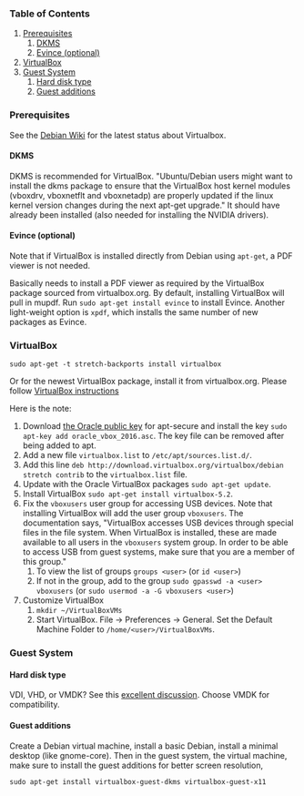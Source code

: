 ### Table of Contents

1. [Prerequisites](#prerequisites)
    1. [DKMS](#dkms)
    2. [Evince (optional)](#evince-optional)
2. [VirtualBox](#virtualbox)
3. [Guest System](#guest-system)
    1. [Hard disk type](#hard-disk-type)
    2. [Guest additions](#guest-additions)

### Prerequisites

See the [Debian Wiki](https://wiki.debian.org/VirtualBox) for the latest status about Virtualbox.

#### DKMS

DKMS is recommended for VirtualBox. "Ubuntu/Debian users might want to install the dkms package to ensure that the VirtualBox host kernel modules (vboxdrv, vboxnetflt and vboxnetadp) are properly updated if the linux kernel version changes during the next apt-get upgrade." It should have already been installed (also needed for installing the NVIDIA drivers).

#### Evince (optional)

Note that if VirtualBox is installed directly from Debian using `apt-get`, a PDF viewer is not needed.

Basically needs to install a PDF viewer as required by the VirtualBox package sourced from virtualbox.org. By default, installing VirtualBox will pull in mupdf. Run `sudo apt-get install evince` to install Evince. Another light-weight option is `xpdf`, which installs the same number of new packages as Evince.

### VirtualBox

`sudo apt-get -t stretch-backports install virtualbox`

Or for the newest VirtualBox package, install it from virtualbox.org. Please follow [VirtualBox instructions](https://www.virtualbox.org/wiki/Linux_Downloads)

Here is the note:

1. Download [the Oracle public key](https://www.virtualbox.org/download/oracle_vbox_2016.asc) for apt-secure and install the key `sudo apt-key add oracle_vbox_2016.asc`. The key file can be removed after being added to apt.
2. Add a new file `virtualbox.list` to `/etc/apt/sources.list.d/`.
3. Add this line `deb http://download.virtualbox.org/virtualbox/debian stretch contrib` to the `virtualbox.list` file.
4. Update with the Oracle VirtualBox packages `sudo apt-get update`.
5. Install VirtualBox `sudo apt-get install virtualbox-5.2`.
6. Fix the `vboxusers` user group for accessing USB devices. Note that installing VirtualBox will add the user group `vboxusers`. The documentation says, "VirtualBox accesses USB devices through special files in the file system. When VirtualBox is installed, these are made available to all users in the `vboxusers` system group. In order to be able to access USB from guest systems, make sure that you are a member of this group."
    1. To view the list of groups `groups <user>` (or `id <user>`)
    2. If not in the group, add to the group `sudo gpasswd -a <user> vboxusers` (or `sudo usermod -a -G vboxusers <user>`)
7. Customize VirtualBox
    1. `mkdir ~/VirtualBoxVMs`
    2. Start VirtualBox. File -> Preferences -> General. Set the Default Machine Folder to `/home/<user>/VirtualBoxVMs`.

### Guest System

#### Hard disk type

VDI, VHD, or VMDK? See this [excellent discussion](https://superuser.com/questions/360517/what-disk-image-should-i-use-with-virtualbox-vdi-vmdk-vhd-or-hdd). Choose VMDK for compatibility.

#### Guest additions

Create a Debian virtual machine, install a basic Debian, install a minimal desktop (like gnome-core). Then in the guest system, the virtual machine, make sure to install the guest additions for better screen resolution,

`sudo apt-get install virtualbox-guest-dkms virtualbox-guest-x11`
